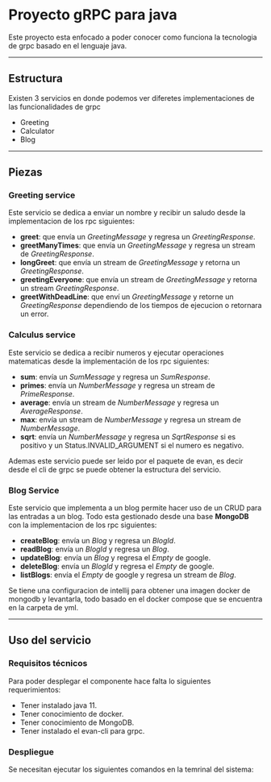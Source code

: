 # Proyecto gRPC para java

Este proyecto esta enfocado a poder conocer como funciona la tecnologia de grpc basado en el lenguaje java.

---
## Estructura

Existen 3 servicios en donde podemos ver diferetes implementaciones de las funcionalidades de grpc

- Greeting
- Calculator
- Blog

---
## Piezas

### Greeting service

Este servicio se dedica a enviar un nombre y recibir un saludo desde la implementacion de los rpc siguientes:

- **greet**: que envía un *GreetingMessage* y regresa un *GreetingResponse*.
- **greetManyTimes**: que envía un *GreetingMessage* y regresa un stream de *GreetingResponse*.
- **longGreet**: que envía un stream de *GreetingMessage* y retorna un *GreetingResponse*.
- **greetingEveryone**: que envía un stream de *GreetingMessage* y retorna un stream *GreetingResponse*.
- **greetWithDeadLine**: que enví un *GreetingMessage* y retorne un *GreetingResponse* dependiendo de los tiempos de ejecucion o retornara un error.

### Calculus service

Este servicio se dedica a recibir numeros y ejecutar operaciones matematicas desde la implementación de los rpc siguientes:

- **sum**: envía un *SumMessage* y regresa un *SumResponse*.
- **primes**: envía un *NumberMessage* y regresa un stream de *PrimeResponse*.
- **average**: envía un stream de *NumberMessage* y regresa un *AverageResponse*.
- **max**: envía un stream de *NumberMessage* y regresa un stream de *NumberMessage*.
- **sqrt**: envía un *NumberMessage* y regresa un *SqrtResponse* si es positivo y un Status.INVALID_ARGUMENT si el numero es negativo. 

Ademas este servicio puede ser leido por el paquete de evan, es decir desde el cli de grpc se puede obtener la estructura del servicio.

### Blog Service

Este servicio que implementa a un blog permite hacer uso de un CRUD para las entradas a un blog. 
Todo esta gestionado desde una base **MongoDB** con la implementacion de los rpc siguientes:

- **createBlog**: envía un *Blog* y regresa un *BlogId*.
- **readBlog**: envía un *BlogId* y regresa un *Blog*.
- **updateBlog**: envía un *Blog* y regresa el *Empty* de google.
- **deleteBlog**: envía un *BlogId* y regresa el *Empty* de google.
- **listBlogs**: envía el *Empty* de google y regresa un stream de *Blog*.

Se tiene una configuracion de intellij para obtener una imagen docker de mongodb y levantarla, todo basado en el docker compose que se encuentra en la carpeta de yml.

---
## Uso del servicio

### Requisitos técnicos

Para poder desplegar el componente hace falta lo siguientes requerimientos:

- Tener instalado java 11.
- Tener conocimiento de docker.
- Tener conocimiento de MongoDB.
- Tener instalado el evan-cli para grpc.

### Despliegue

Se necesitan ejecutar los siguientes comandos en la temrinal del sistema:
